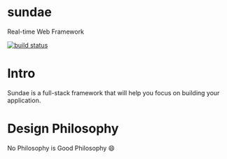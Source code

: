 sundae
======

Real-time Web Framework

[![build status](https://api.travis-ci.org/sailxjx/sundae.png)](https://travis-ci.org/sailxjx/sundae)

# Intro

Sundae is a full-stack framework that will help you focus on building your application.

# Design Philosophy

No Philosophy is Good Philosophy :smile: